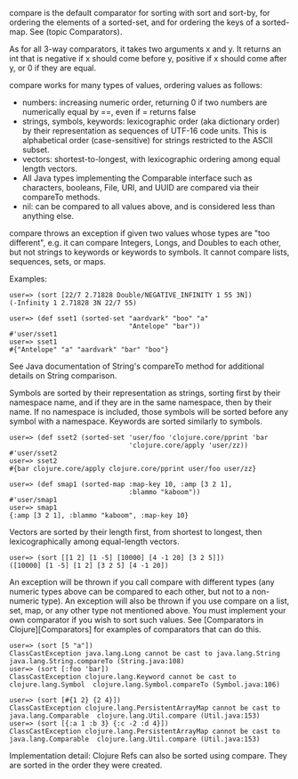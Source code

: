 compare is the default comparator for sorting with sort and sort-by,
for ordering the elements of a sorted-set, and for ordering the keys
of a sorted-map.  See (topic Comparators).

As for all 3-way comparators, it takes two arguments x and y.  It
returns an int that is negative if x should come before y, positive if
x should come after y, or 0 if they are equal.

compare works for many types of values, ordering values as follows:

* numbers: increasing numeric order, returning 0 if two numbers are
  numerically equal by ==, even if = returns false
* strings, symbols, keywords: lexicographic order (aka dictionary
  order) by their representation as sequences of UTF-16 code units.
  This is alphabetical order (case-sensitive) for strings restricted
  to the ASCII subset.
* vectors: shortest-to-longest, with lexicographic ordering among
  equal length vectors.
* All Java types implementing the Comparable interface such as
  characters, booleans, File, URI, and UUID are compared via their
  compareTo methods.
* nil: can be compared to all values above, and is considered less
  than anything else.

compare throws an exception if given two values whose types are "too
different", e.g. it can compare Integers, Longs, and Doubles to each
other, but not strings to keywords or keywords to symbols.  It cannot
compare lists, sequences, sets, or maps.

Examples:

    user=> (sort [22/7 2.71828 Double/NEGATIVE_INFINITY 1 55 3N])
    (-Infinity 1 2.71828 3N 22/7 55)

    user=> (def sset1 (sorted-set "aardvark" "boo" "a"
                                  "Antelope" "bar"))
    #'user/sset1
    user=> sset1
    #{"Antelope" "a" "aardvark" "bar" "boo"}

See Java documentation of String's compareTo method for additional
details on String comparison.

Symbols are sorted by their representation as strings, sorting first
by their namespace name, and if they are in the same namespace, then
by their name.  If no namespace is included, those symbols will be
sorted before any symbol with a namespace.  Keywords are sorted
similarly to symbols.

    user=> (def sset2 (sorted-set 'user/foo 'clojure.core/pprint 'bar
                                  'clojure.core/apply 'user/zz))
    #'user/sset2
    user=> sset2
    #{bar clojure.core/apply clojure.core/pprint user/foo user/zz}

    user=> (def smap1 (sorted-map :map-key 10, :amp [3 2 1],
                                  :blammo "kaboom"))
    #'user/smap1
    user=> smap1
    {:amp [3 2 1], :blammo "kaboom", :map-key 10}

Vectors are sorted by their length first, from shortest to longest,
then lexicographically among equal-length vectors.

    user=> (sort [[1 2] [1 -5] [10000] [4 -1 20] [3 2 5]])
    ([10000] [1 -5] [1 2] [3 2 5] [4 -1 20])

An exception will be thrown if you call compare with different
types (any numeric types above can be compared to each other, but not
to a non-numeric type).  An exception will also be thrown if you use
compare on a list, set, map, or any other type not mentioned above.
You must implement your own comparator if you wish to sort such
values.  See [Comparators in Clojure][Comparators] for examples of
comparators that can do this.

    user=> (sort [5 "a"])
    ClassCastException java.lang.Long cannot be cast to java.lang.String  java.lang.String.compareTo (String.java:108)
    user=> (sort [:foo 'bar])
    ClassCastException clojure.lang.Keyword cannot be cast to clojure.lang.Symbol  clojure.lang.Symbol.compareTo (Symbol.java:106)

    user=> (sort [#{1 2} {2 4}])
    ClassCastException clojure.lang.PersistentArrayMap cannot be cast to java.lang.Comparable  clojure.lang.Util.compare (Util.java:153)
    user=> (sort [{:a 1 :b 3} {:c -2 :d 4}])
    ClassCastException clojure.lang.PersistentArrayMap cannot be cast to java.lang.Comparable  clojure.lang.Util.compare (Util.java:153)

Implementation detail: Clojure Refs can also be sorted using
compare.  They are sorted in the order they were created.
